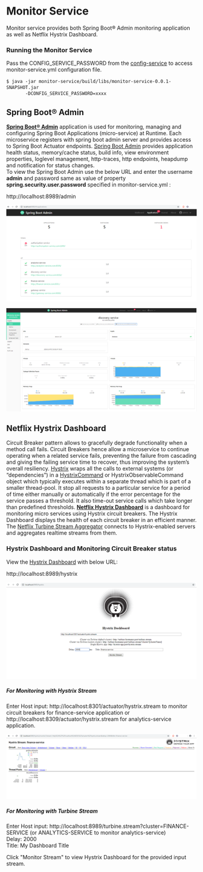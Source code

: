 Monitor Service
=============

Monitor service provides both Spring Boot® Admin monitoring application as well as Netflix Hystrix Dashboard. 

### Running the Monitor Service

Pass the CONFIG_SERVICE_PASSWORD from the [config-service](/../config-service/README.md) to access monitor-service.yml configuration file.

    $ java -jar monitor-service/build/libs/monitor-service-0.0.1-SNAPSHOT.jar
           -DCONFIG_SERVICE_PASSWORD=xxxx 

## Spring Boot® Admin

**[Spring Boot® Admin](https://github.com/codecentric/spring-boot-admin)** application is used for monitoring, managing and configuring Spring Boot Applications (micro-service) at Runtime. Each microservice registers with spring boot admin server and provides access to Spring Boot Actuator endpoints. [Spring Boot Admin](http://codecentric.github.io/spring-boot-admin/current/) provides application health status, memory/cache status, build info, view environment properties, loglevel management, http-traces, http endpoints, heapdump and notification for status changes.  
To view the Spring Boot Admin use the below URL and enter the username **admin** and password same as value of property **spring.security.user.password** specified in monitor-service.yml :

http://localhost:8989/admin

   ![Spring Boot Admin - Dashboard](images/spring-boot-admin-dashboard.png)
   
   
   ![Spring Boot Admin - App Details](images/spring-boot-admin-details.png)

## Netflix Hystrix Dashboard

Circuit Breaker pattern allows to gracefully degrade functionality when a method call fails. Circuit Breakers hence allow a microservice to continue operating when a related service fails, preventing the failure from cascading and giving the failing service time to recover, thus improving the system’s overall resiliency. [Hystrix](https://github.com/Netflix/Hystrix/wiki) wraps all the calls to external systems (or “dependencies”) in a [HystrixCommand](https://github.com/Netflix/Hystrix/wiki/How-it-Works) or HystrixObservableCommand object which typically executes within a separate thread which is part of a smaller thread-pool. It stop all requests to a particular service for a period of time either manually or automatically if the error percentage for the service passes a threshold. It also time-out service calls which take longer than predefined thresholds.
**[Netflix Hystrix Dashboard](https://github.com/Netflix-Skunkworks/hystrix-dashboard)** is a dashboard for monitoring micro services using Hystrix circuit breakers. The Hystrix Dashboard displays the health of each circuit breaker in an efficient manner. The [Netflix Turbine Stream Aggregator](https://github.com/Netflix/Turbine) connects to Hystrix-enabled servers and aggregates realtime streams from them.

### Hystrix Dashboard and Monitoring Circuit Breaker status

View the [Hystrix Dashboard](https://cloud.spring.io/spring-cloud-netflix/multi/multi__hystrix_timeouts_and_ribbon_clients.html) with below URL:

http://localhost:8989/hystrix

   ![Hystrix Dashboard](images/hystrix-dashboard.png)
   
##### For Monitoring with Hystrix Stream

Enter Host input: http://localhost:8301/actuator/hystrix.stream to monitor circuit breakers for finance-service application or  
                  http://localhost:8309/actuator/hystrix.stream for analytics-service application.

   ![Monitoring with Hystrix Stream](images/hystrix-circuit-breaker.png)

##### For Monitoring with Turbine Stream

Enter Host input: http://localhost:8989/turbine.stream?cluster=FINANCE-SERVICE  (or ANALYTICS-SERVICE to monitor analytics-service)  
Delay: 2000  
Title: My Dashboard Title  

Click "Monitor Stream" to view Hystrix Dashboard for the provided input stream.
